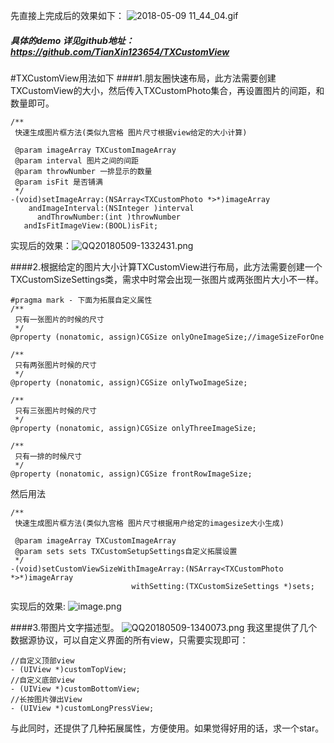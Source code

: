 先直接上完成后的效果如下：
![2018-05-09 11_44_04.gif](https://upload-images.jianshu.io/upload_images/9610720-b696a47329973937.gif?imageMogr2/auto-orient/strip)

##### 具体的demo 详见github地址：https://github.com/TianXin123654/TXCustomView


#TXCustomView用法如下
####1.朋友圈快速布局，此方法需要创建TXCustomView的大小，然后传入TXCustomPhoto集合，再设置图片的间距，和数量即可。
```
/**
 快速生成图片框方法(类似九宫格 图片尺寸根据view给定的大小计算)
 
 @param imageArray TXCustomImageArray
 @param interval 图片之间的间距
 @param throwNumber 一排显示的数量
 @param isFit 是否铺满
 */
-(void)setImageArray:(NSArray<TXCustomPhoto *>*)imageArray
    andImageInterval:(NSInteger )interval
      andThrowNumber:(int )throwNumber
   andIsFitImageView:(BOOL)isFit;
```
实现后的效果：![QQ20180509-1332431.png](https://upload-images.jianshu.io/upload_images/9610720-44cc39583f442db0.png?imageMogr2/auto-orient/strip%7CimageView2/2/w/1240)


####2.根据给定的图片大小计算TXCustomView进行布局，此方法需要创建一个TXCustomSizeSettings类，需求中时常会出现一张图片或两张图片大小不一样。
```
#pragma mark - 下面为拓展自定义属性
/**
 只有一张图片的时候的尺寸
 */
@property (nonatomic, assign)CGSize onlyOneImageSize;//imageSizeForOne

/**
 只有两张图片时候的尺寸
 */
@property (nonatomic, assign)CGSize onlyTwoImageSize;

/**
 只有三张图片时候的尺寸
 */
@property (nonatomic, assign)CGSize onlyThreeImageSize;

/**
 只有一排的时候尺寸
 */
@property (nonatomic, assign)CGSize frontRowImageSize;
```
然后用法
```
/**
 快速生成图片框方法(类似九宫格 图片尺寸根据用户给定的imagesize大小生成)
 
 @param imageArray TXCustomImageArray
 @param sets sets TXCustomSetupSettings自定义拓展设置
 */
-(void)setCustomViewSizeWithImageArray:(NSArray<TXCustomPhoto *>*)imageArray
                           withSetting:(TXCustomSizeSettings *)sets;
```
实现后的效果:
![image.png](https://upload-images.jianshu.io/upload_images/9610720-527471279d41fe4e.png?imageMogr2/auto-orient/strip%7CimageView2/2/w/1240)

####3.带图片文字描述型。
![QQ20180509-1340073.png](https://upload-images.jianshu.io/upload_images/9610720-0c0a426a6a9184af.png?imageMogr2/auto-orient/strip%7CimageView2/2/w/1240)
我这里提供了几个数据源协议，可以自定义界面的所有view，只需要实现即可：
```
//自定义顶部view
- (UIView *)customTopView;
//自定义底部view
- (UIView *)customBottomView;
//长按图片弹出View
- (UIView *)customLongPressView;
```

与此同时，还提供了几种拓展属性，方便使用。如果觉得好用的话，求一个star。
